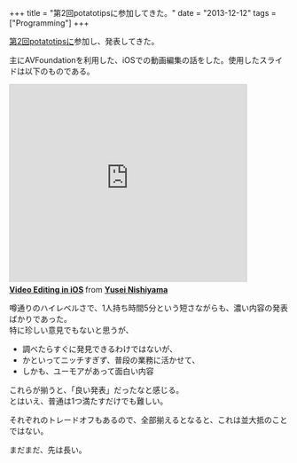 +++
title = "第2回potatotipsに参加してきた。"
date = "2013-12-12"
tags = ["Programming"]
+++

[第2回potatotipsに][]参加し、発表してきた。  

主にAVFoundationを利用した、iOSでの動画編集の話をした。使用したスライドは以下のものである。

<iframe src="http://www.slideshare.net/slideshow/embed_code/29084610" width="427" height="356" frameborder="0" marginwidth="0" marginheight="0" scrolling="no" style="border:1px solid #CCC; border-width:1px 1px 0; margin-bottom:5px; max-width: 100%;" allowfullscreen> </iframe> <div style="margin-bottom:5px"> <strong> <a href="https://www.slideshare.net/u-say/video-editing-in-ios" title="Video Editing in iOS" target="_blank">Video Editing in iOS</a> </strong> from <strong><a href="http://www.slideshare.net/u-say" target="_blank">Yusei Nishiyama</a></strong> </div>

噂通りのハイレベルさで、1人持ち時間5分という短さながらも、濃い内容の発表ばかりであった。  
特に珍しい意見でもないと思うが、

- 調べたらすぐに発見できるわけではないが、
- かといってニッチすぎず、普段の業務に活かせて、
- しかも、ユーモアがあって面白い内容

これらが揃うと、「良い発表」だったなと感じる。  
とはいえ、普通は1つ満たすだけでも難しい。  

それぞれのトレードオフもあるので、全部揃えるとなると、これは並大抵のことではない。

まだまだ、先は長い。

  [第2回potatotipsに]: https://github.com/potatotips/potatotips/wiki/potatotips-2#potatotips-iosandroid%E9%96%8B%E7%99%BAtips%E5%85%B1%E6%9C%89%E4%BC%9A-%E7%AC%AC2%E5%9B%9E
    "potatotips (iOS/Android開発Tips共有会) 第2回"
